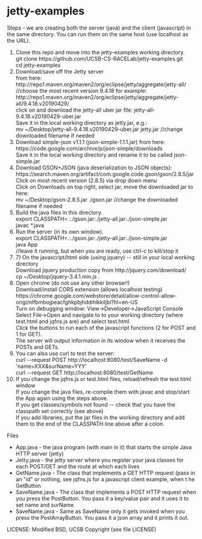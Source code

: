# jetty-examples
Steps - we are creating both the server (java) and the client (javascript) in the same directory.  You can run them on the same host (use localhost as the URL).
<ol><li>
  Clone this repo and move into the jetty-examples working directory.
  <br>git clone https://github.com/UCSB-CS-RACELab/jetty-examples.git
  <br>cd jetty-examples
</li><li>
Download/save off the Jetty server 
<br>from here: http://repo1.maven.org/maven2/org/eclipse/jetty/aggregate/jetty-all/
//choose the most recent version 9.4.18 for example:
http://repo1.maven.org/maven2/org/eclipse/jetty/aggregate/jetty-all/9.4.18.v20190429/
<br>click on and download the jetty-all uber jar file: jetty-all-9.4.18.v20190429-uber.jar
<br>Save it in the local working directory as jetty.jar, e.g.:
<br>mv ~/Desktop/jetty-all-9.4.18.v20190429-uber.jar jetty.jar  //change downloaded filename if needed
</li><li>
Download simple-json v1.1.1 (json-simple-1.1.1.jar) from here: https://code.google.com/archive/p/json-simple/downloads
<br>Save it in the local working directory and rename it to be called json-simple.jar
</li><li>
Download GSON+JSON (java deserialization to JSON objects):
<br>https://search.maven.org/artifact/com.google.code.gson/gson/2.8.5/jar
<br>Click on most recent version (2.8.5) via drop down menu
<br>Click on Downloads on top right, select jar, move the downloaded jar to here:
<br>mv ~/Desktop/gson-2.8.5.jar ./gson.jar     //change the downloaded filename if needed
</li><li>
Build the java files in this directory.
<br>export CLASSPATH=.:./gson.jar:./jetty-all.jar:./json-simple.jar
<br>javac *.java
</li><li>
Run the server (in its own window).
<br>export CLASSPATH=.:./gson.jar:./jetty-all.jar:./json-simple.jar
<br>java App
<br>//leave it running, but when you are ready, use ctrl-c to kill/stop it
</li><li>
7) On the javascript/html side (using jquery) -- still in your local working directory
<br>Download jquery production copy from http://jquery.com/download/
<br>cp ~/Desktop/jquery-3.4.1.min.js .
</li><li>
Open chrome (do not use any other browser!)
  <br>Download/install CORS extension (allows localhost testing)
https://chrome.google.com/webstore/detail/allow-control-allow-origi/nlfbmbojpeacfghkpbjhddihlkkiljbi?hl=en-US
<br>Turn on debugging window: View->Developer->JavaScript Console
<br>Select File->Open and navigate to to your working directory (where test.html and jqfns.js are) and select test.html
<br>Click the buttons to run each of the javascript functions (2 for POST and 1 for GET).
<br>The server will output information in its window when it receives the POSTs and GETs.
</li><li>You can also use curl to test the server:
  <br>curl --request POST http://localhost:8080/test/SaveName -d 'name=XXX&surName=YYY'
  <br>curl --request GET http://localhost:8080/test/GetName
  </li><li>
If you change the jqfns.js or test.html files, reload/refresh the test.html window
<br>If you change the java files, re-compile them with javac and stop/start the App again using the steps above.
<br>If you get classes/symbols not found -- check that you have the classpath set correctly (see above)
<br>If you add libraries, put the jar files in the working directory and add them to the end of the CLASSPATH line above after a colon.
</li></ol>

Files
<ul><li>App.java - the java program (with main in it) that starts the simple Java HTTP server (jetty)
</li><li>Jetty.java - the jetty server where you register your java classes for each POST/GET and the route at which each lives
</li><li>GetName.java - The class that implements a GET HTTP request (pass in an "id" or nothing, see jqfns.js for a javascript client example, when t
he GetButton
</li><li>SaveName.java - The class that implements a POST HTTP request when you press the PostButton.  You pass it a key/value pair and it uses it to set name and surName
</li><li>SaveName.java - Same as SaveName only it gets invoked when you press the PostArrayButton.  You pass it a json array and it prints it out.
</li></ul>

LICENSE: Modified BSD, UCSB Copyright (see file LICENSE)

